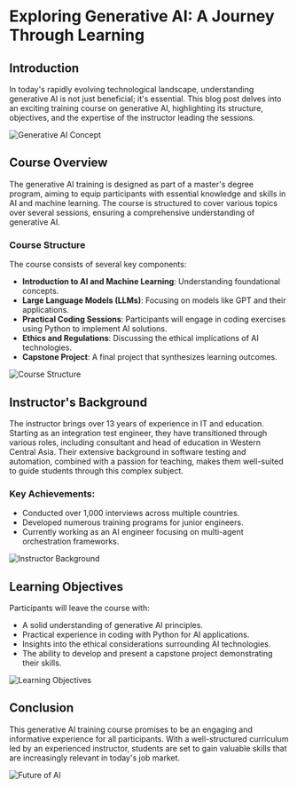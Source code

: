 # Exploring Generative AI: A Journey Through Learning

## Introduction
In today's rapidly evolving technological landscape, understanding generative AI is not just beneficial; it's essential. This blog post delves into an exciting training course on generative AI, highlighting its structure, objectives, and the expertise of the instructor leading the sessions.

![Generative AI Concept](first.webp) <!-- Replace with actual image path -->

## Course Overview
The generative AI training is designed as part of a master's degree program, aiming to equip participants with essential knowledge and skills in AI and machine learning. The course is structured to cover various topics over several sessions, ensuring a comprehensive understanding of generative AI.

### Course Structure
The course consists of several key components:
- **Introduction to AI and Machine Learning**: Understanding foundational concepts.
- **Large Language Models (LLMs)**: Focusing on models like GPT and their applications.
- **Practical Coding Sessions**: Participants will engage in coding exercises using Python to implement AI solutions.
- **Ethics and Regulations**: Discussing the ethical implications of AI technologies.
- **Capstone Project**: A final project that synthesizes learning outcomes.

![Course Structure](second.webp) <!-- Replace with actual image path -->

## Instructor's Background
The instructor brings over 13 years of experience in IT and education. Starting as an integration test engineer, they have transitioned through various roles, including consultant and head of education in Western Central Asia. Their extensive background in software testing and automation, combined with a passion for teaching, makes them well-suited to guide students through this complex subject.

### Key Achievements:
- Conducted over 1,000 interviews across multiple countries.
- Developed numerous training programs for junior engineers.
- Currently working as an AI engineer focusing on multi-agent orchestration frameworks.

![Instructor Background](three.png) <!-- Replace with actual image path -->

## Learning Objectives
Participants will leave the course with:
- A solid understanding of generative AI principles.
- Practical experience in coding with Python for AI applications.
- Insights into the ethical considerations surrounding AI technologies.
- The ability to develop and present a capstone project demonstrating their skills.

![Learning Objectives](four.png) <!-- Replace with actual image path -->

## Conclusion
This generative AI training course promises to be an engaging and informative experience for all participants. With a well-structured curriculum led by an experienced instructor, students are set to gain valuable skills that are increasingly relevant in today's job market.

![Future of AI](five.png) <!-- Replace with actual image path -->
